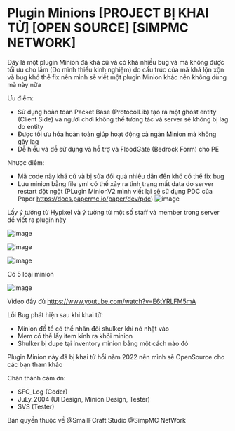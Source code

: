 # Plugin Minions [PROJECT BỊ KHAI TỬ] [OPEN SOURCE] [SIMPMC NETWORK]


Đây là một plugin Minion đã khá cũ và có khá nhiều bug và mã không được tối ưu cho lắm (Do mình thiếu kinh nghiệm) 
do cấu trúc của mã khá lộn xộn và bug khó thể fix nên mình sẽ viết một plugin Minion khác nên không dùng mã này nữa

Ưu điểm:
 - Sử dụng hoàn toàn Packet Base (ProtocolLib) tạo ra một ghost entity (Client Side) và người chơi không thể tương tác và server sẽ không bị lag do entity
 - Được tối ưu hóa hoàn toàn giúp hoạt động cả ngàn Minion mà không gây lag
 - Dễ hiểu và dễ sử dụng và hỗ trợ và FloodGate (Bedrock Form) cho PE

Nhược điểm:
 - Mã code này khá cũ và bị sửa đổi quá nhiều dẫn đến khó có thể fix bug
 - Lưu minion bằng file yml có thể xảy ra tình trạng mất data do server restart đột ngột
 (PLugin MinionV2 mình viết lại sẽ sử dụng PDC của Paper https://docs.papermc.io/paper/dev/pdc)
 ![image](https://github.com/sfclog/Minions/assets/58846067/0245f47f-a159-4a61-bcdd-4995cef6e4d7)

   


Lấy ý tưởng từ Hypixel và ý tưởng từ một số staff và member trong server dể viết ra plugin này

![image](https://github.com/sfclog/Minions/assets/58846067/35173d4d-ed2b-408f-a800-42139c742191)

![image](https://github.com/sfclog/Minions/assets/58846067/78c9d34f-3bcc-421d-b347-fbca85751016)

![image](https://github.com/sfclog/Minions/assets/58846067/933c8724-0cca-44c8-9a14-ff238e9297bb)

Có 5 loại minion

![image](https://github.com/sfclog/Minions/assets/58846067/95db02bd-b1a8-46a6-9d3e-681e65eda638)




Video đầy đủ https://www.youtube.com/watch?v=E6tYRLFM5mA

Lỗi Bug phát hiện sau khi khai tử:
 + Minion đồ tể có thể nhân đôi shulker khi nó nhặt vào
 + Mem có thể lấy item kính ra khỏi minion
 + Shulker bị dupe tại inventory minion bằng một cách nào đó

Plugin Minion này đã bị khai tử hồi năm 2022 nên mình sẽ OpenSource cho các bạn tham khảo

Chân thành cảm ơn:
 - SFC_Log (Coder)
 - JuLy_2004 (UI Design, Minion Design, Tester)
 - SVS (Tester)

Bản quyền thuộc về @SmallFCraft Studio @SimpMC NetWork
